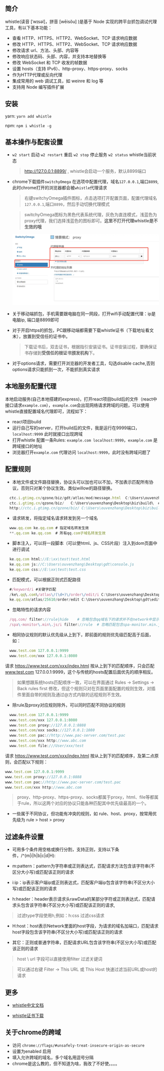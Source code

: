## 简介
whistle(读音 [ˈwɪsəl]，拼音 [wēisǒu] )是基于 Node 实现的跨平台抓包调试代理工具，有以下基本功能：
  * 查看 HTTP、HTTPS、HTTP2、WebSocket、TCP 请求响应数据
  * 修改 HTTP、HTTPS、HTTP2、WebSocket、TCP 请求响应数据
  * 修改请求 url、方法、头部、内容等
  * 修改响应状态码、头部、内容，并支持本地替换等
  * 修改 WebSocket 和 TCP 收发的帧数据
  * 设置 hosts（支持 IPv6）、http-proxy、https-proxy、socks
  * 作为HTTP代理或反向代理
  * 集成常用的 web 调试工具，如 weinre 和 log 等
  * 支持用 Node 编写插件扩展

## 安装

  yarn: `yarn add whistle` 

  npm: `npm i whistle -g`

## 基本操作与配套设置

* `w2 start` 启动 `w2 restart` 重启  `w2 stop` 停止服务  `w2 status` whistle当前状态 
  > http://127.0.0.1:8899/ , whistle会启动一个服务，默认8899端口

* chrome下载插件`switchyOmega` 在选项中配置代理，域名`127.0.0.1`,端口`8899`,此时chrome打开的浏览器都会被`whistle`代理请求
	> 右键switchyOmega插件图标，点击选项打开配置页面，配置代理域名`127.0.0.1`,端口`8899`，然后手动切换代理模式

  > switchyOmega图标为黑色代表系统代理，灰色为直连模式，浅蓝色为proxy代理，我们选择浅蓝色的图标即可。**这里不打开代理whistle是不生效的哦**
  
  ![proxy](assets/proxy.webp)

* 关于移动端抓包，手机需要跟电脑在同一网段，打开wifi手动配置代理：ip是电脑ip, 端口是8899即可

* 对于开启https的抓包，PC跟移动端都需要下载whistle证书（下载地址看文末），放置到受信任的证书中。
  > 下载证书后，双击证书，根据指引安装证书。证书安装过程，要确保证书存储到**受信任的根证书颁发机构**下。

* 对于options请求，需要打开浏览器的开发者工具，勾选disable cache,否则options请求只能抓到一次，不能抓到真实请求

## 本地服务配置代理
  本地启动服务(自己本地搭建的express)，打开react项目build后的文件（react中接口请求`example.com`），`example.com`会出现网络请求跨域的问题，可以使用whistle直接配置域名代理即可，流程如下：
  * react项目build
  * 运行自己写的server，打开build后的文件，我是运行在9999端口，`localhost:9999` 此时就接口出现跨域
  * 打开whistle 配置一条Rules: `example.com localhost:9999`，`example.com` 是跨域接口的地址
  * 浏览器打开`example.com` 代理访问 `localhost:9999`，此时没有跨域问题了


## 配置规则

* 本地文件或文件路径替换，协议头可以加也可以不加，不加表示匹配所有协议，否则只对某个协议生效。类似willow的路径替换。

```js
  ctc.i.gtimg.cn/qzone/biz/gdt/atlas/mod/message.html  C:\Users\ouvenzhang\Desktop\edit.html # 单个文件的本地替换
  ctc.i.gtimg.cn/qzone/biz/   C:\Users\ouvenzhang\Desktop\biz\build\  # 文件路径的替换，一般用这条就可以了
  http://ctc.i.gtimg.cn/qzone/biz/ C:\Users\ouvenzhang\Desktop\biz\build\   #只针对http请求的文件路径替换
```

* 请求转发，将指定域名请求转发到另一个域名
```js
  www.qq.com ke.qq.com # 指定域名转发生效
  **.qq.com ke.qq.com  # 所有qq.com子域名转发生效
```

* 脚本注入，可以将一段脚本（可以使html、js、CSS片段）注入到dom页面中进行调试
```js
  ke.qq.com html://E:\xx\test\test.html
  ke.qq.com js://C:\Users\ouvenzhang\Desktop\gdt\console.js
  ke.qq.com css://E:\xx\test\test.css
```

* 匹配模式，可以根据正则式匹配路径
```js
  #/keyword/i #关键字匹配
  /ke\.qq\.com\/atlas\/(\d+)\/order\/edit/i C:\Users\ouvenzhang\Desktop\gdt\edit.html  # 正则匹配
  ke.qq.com/atlas/25610/order/edit C:\Users\ouvenzhang\Desktop\gdt\edit.html    # 直接匹配
```

* 忽略特性的请求内容
```js
  /qq.com/ filter://rule|hide    # 忽略包含qq域名下的请求并不在network中显示
  /spa\-monitor\.min\.js/i filter://rule  # 忽略匹配包含spa-monitor.min.js，但在network中显示，相当于文件白名单
```

* 相同协议规则的默认优先级从上到下，即前面的规则优先级匹配高于后面，如：
```js
  www.test.com 127.0.0.1:9999
  www.test.com/xxx 127.0.0.1:8080
```

请求 https://www.test.com/xxx/index.html 按从上到下的匹配顺序，只会匹配 www.test.com 127.0.0.1:9999，这个与传统的hosts配置后面优先的顺序相反。

> 如果想跟系统hosts匹配顺序一致，可以在界面通过 Rules -> Settings -> Back rules first 修改，但这个规则只对在页面里面配置的规则生效，对插件里面自带的规则及通过@方式内联的远程规则不生效。

* 除rule及proxy对应规则除外，可以同时匹配不同协议的规则

```js
  www.test.com 127.0.0.1:9999
  www.test.com/xxx 127.0.0.1:8080
  www.test.com proxy://127.0.0.1:8888
  www.test.com/xxx socks://127.0.0.1:1080
  www.test.com pac://http://www.pac-server.com/test.pac
  www.test.com/xxx http://www.abc.com
  www.test.com file:///User/xxx/test
```

请求 https://www.test.com/xxx/index.html 按从上到下的匹配顺序，及第二点原则，会匹配以下规则：

```js
www.test.com 127.0.0.1:9999
www.test.com proxy://127.0.0.1:8888
www.test.com pac://http://www.pac-server.com/test.pac
www.test.com/xxx http://www.abc.com
```
> proxy、http-proxy、https-proxy、socks都属于proxy，html、file等都属于rule，所以这两个对应的协议只能各种匹配其中优先级最高的一个。

* 一些属于不同协议，但功能有冲突的规则，如 rule、host、proxy，按常用优先级为 rule > host > proxy


## 过滤条件设置

  * 可用多个条件用空格或换行分割，支持正则，支持以下条件，/^(m|i|h|b|c|d|H):

  * m:pattern：pattern为字符串或正则表达式，匹配请求方法包含该字符串(不区分大小写)或匹配该正则的请求

  * i:ip：ip表示客户端ip或正则表达式，匹配客户端ip包含该字符串(不区分大小写)或匹配该正则的请求

  * h:header：header表示请求头rawData的某部分字符或正则表达式，匹配请求头包含该字符串(不区分大小写)或匹配该正则的请求, 
  > 过滤type字段使用h,例如：h:css 过滤css请求

  * H:host：host表示Network里面的host字段，为请求的域名加端口，匹配请求host字段包含该字符串(不区分大小写)或匹配该正则的请求

  * 其它：正则或普通字符串，匹配请求URL包含该字符串(不区分大小写)或匹配该正则的请求
  > host \ url 字段可以直接使用filter 过滤关键词

  > 可以通过右键 Filter -> This URL 或 This Host 快速过滤当前URL或host的请求

## 更多
  
  * [whistle中文文档](http://wproxy.org/whistle/install.html)
  
  * [whistle证书下载](http://wproxy.org/whistle/webui/https.html)

## 关于chrome的跨域
  
  * 访问 `chrome://flags/#unsafely-treat-insecure-origin-as-secure`
  * 设置为enabled 启用
  * 填入允许跨域的域名，多个域名用逗号分隔
  * chrome是这么教的，但不知道为啥，我改了不好使。。。。